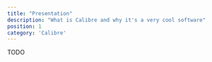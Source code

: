 ```yaml
---
title: "Presentation"
description: "What is Calibre and why it's a very cool software"
position: 1
category: 'Calibre'
---
```


TODO
